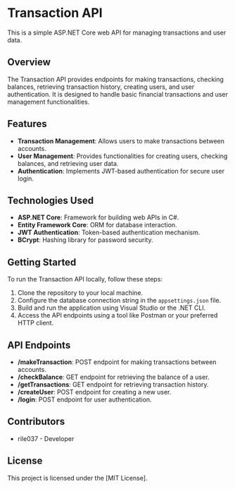 # Transaction API

This is a simple ASP.NET Core web API for managing transactions and user data.

## Overview

The Transaction API provides endpoints for making transactions, checking balances, retrieving transaction history, creating users, and user authentication. It is designed to handle basic financial transactions and user management functionalities.

## Features

- **Transaction Management**: Allows users to make transactions between accounts.
- **User Management**: Provides functionalities for creating users, checking balances, and retrieving user data.
- **Authentication**: Implements JWT-based authentication for secure user login.

## Technologies Used

- **ASP.NET Core**: Framework for building web APIs in C#.
- **Entity Framework Core**: ORM for database interaction.
- **JWT Authentication**: Token-based authentication mechanism.
- **BCrypt**: Hashing library for password security.

## Getting Started

To run the Transaction API locally, follow these steps:

1. Clone the repository to your local machine.
2. Configure the database connection string in the `appsettings.json` file.
3. Build and run the application using Visual Studio or the .NET CLI.
4. Access the API endpoints using a tool like Postman or your preferred HTTP client.

## API Endpoints

- **/makeTransaction**: POST endpoint for making transactions between accounts.
- **/checkBalance**: GET endpoint for retrieving the balance of a user.
- **/getTransactions**: GET endpoint for retrieving transaction history.
- **/createUser**: POST endpoint for creating a new user.
- **/login**: POST endpoint for user authentication.

## Contributors

- rile037 - Developer

## License

This project is licensed under the [MIT License].
